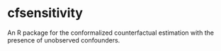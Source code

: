 # cfsensitivity
An R package for the conformalized counterfactual estimation with the presence of unobserved confounders.

